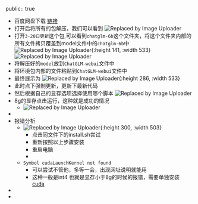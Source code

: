 public:: true

- 百度网盘下载 [链接](https://pan.baidu.com/s/1XSjBZ6U3OiVZULEjvJbd2g?pwd=tvmc)
- 打开后将所有的包解压，我们可以看到
  ![Replaced by Image Uploader](https://s2.loli.net/2023/04/14/CLvU65PjMbStNmx.png)
- 打开`3-20日更新`这个包,可以看到`chatglm-6b`这个文件夹，将这个文件夹内部的所有文件拷贝覆盖到model文件中的`chatglm-6b`中
  ![Replaced by Image Uploader](https://s2.loli.net/2023/04/14/Sk6b3cH5lpL82Fn.png){:height 141, :width 533}
  ![Replaced by Image Uploader](https://s2.loli.net/2023/04/14/vPjEHn5cra9b1W2.png)
- 将解压好的`model`放到`ChatGLM-webui`文件中
- 将环境包内部的文件粘贴到`ChatGLM-webui`文件中
- 最终展示为
  ![Replaced by Image Uploader](https://s2.loli.net/2023/04/14/bwF6EtXlOihqADV.png){:height 286, :width 533}
- 此时点下强制更新，更新下最新代码
- 然后根据自己的显存选项选择使用哪个脚本
   ![Replaced by Image Uploader](https://s2.loli.net/2023/04/14/axS5vIfuK9yNFqe.png)
- 8g的显存点击运行，这种就是成功的情况
	- ![Replaced by Image Uploader](https://s2.loli.net/2023/04/14/Ca1F9dre25gTkfp.png)
-
- 报错分析
	- ![Replaced by Image Uploader](https://s2.loli.net/2023/04/14/7YuenfiFqTvk6aM.png){:height 300, :width 503}
		- 点击同文件下的install.sh尝试
		- 重新按照以上步骤安装
		- 重启电脑
		-
	- `Symbol cudaLaunchKernel not found`
		- 可以尝试不管他，多等一会，出现网址说明就能用
		- 这种一般是int4 也就是显存小于8g的时候的报错，需要单独安装 [cuda](https://developer.nvidia.com/cuda-downloads)
-
-